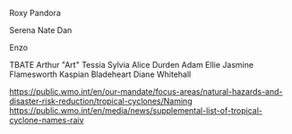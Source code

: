 
Roxy
Pandora

Serena
Nate
Dan

Enzo




TBATE
Arthur "Art"
Tessia
Sylvia
Alice
Durden
Adam
Ellie
Jasmine Flamesworth
Kaspian Bladeheart
Diane Whitehall




https://public.wmo.int/en/our-mandate/focus-areas/natural-hazards-and-disaster-risk-reduction/tropical-cyclones/Naming
https://public.wmo.int/en/media/news/supplemental-list-of-tropical-cyclone-names-raiv
